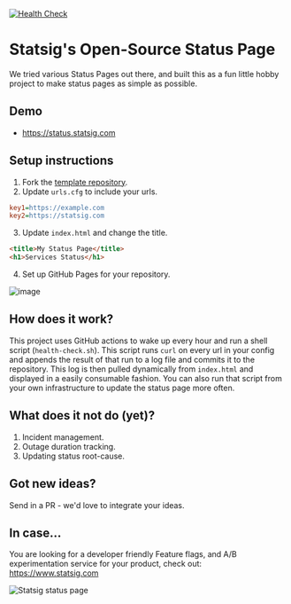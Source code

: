 [![Health Check](../../actions/workflows/health-check.yml/badge.svg)](../../actions/workflows/health-check.yml)

# Statsig's Open-Source Status Page

We tried various Status Pages out there, and built this as a fun little hobby project to make status pages as simple as possible.

## Demo

- https://status.statsig.com

## Setup instructions

1. Fork the [template repository](https://github.com/statsig-io/statuspage/).
2. Update `urls.cfg` to include your urls.

```cfg
key1=https://example.com
key2=https://statsig.com
```

3. Update `index.html` and change the title.

```html
<title>My Status Page</title>
<h1>Services Status</h1>
```

4. Set up GitHub Pages for your repository.

![image](https://user-images.githubusercontent.com/74588208/121419015-5f4dc200-c920-11eb-9b14-a275ef5e2a19.png)

## How does it work?

This project uses GitHub actions to wake up every hour and run a shell script (`health-check.sh`). This script runs `curl` on every url in your config and appends the result of that run to a log file and commits it to the repository. This log is then pulled dynamically from `index.html` and displayed in a easily consumable fashion. You can also run that script from your own infrastructure to update the status page more often.



## What does it not do (yet)?

1. Incident management.
2. Outage duration tracking.
3. Updating status root-cause.

## Got new ideas?

Send in a PR - we'd love to integrate your ideas.

## In case...

You are looking for a developer friendly Feature flags, and A/B experimentation service for your product, check out: https://www.statsig.com

![Statsig status page](https://user-images.githubusercontent.com/74588208/146078161-778fcb99-4a59-4e39-9fc0-abef18d5ac52.png)
